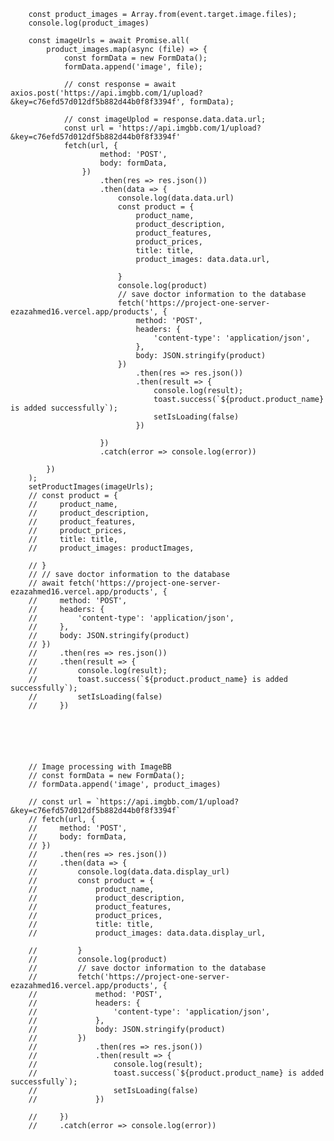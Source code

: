         const product_images = Array.from(event.target.image.files);
        console.log(product_images)

        const imageUrls = await Promise.all(
            product_images.map(async (file) => {
                const formData = new FormData();
                formData.append('image', file);

                // const response = await axios.post('https://api.imgbb.com/1/upload?&key=c76efd57d012df5b882d44b0f8f3394f', formData);

                // const imageUplod = response.data.data.url;
                const url = 'https://api.imgbb.com/1/upload?&key=c76efd57d012df5b882d44b0f8f3394f'
                fetch(url, {
                        method: 'POST',
                        body: formData,
                    })
                        .then(res => res.json())
                        .then(data => {
                            console.log(data.data.url)
                            const product = {
                                product_name,
                                product_description,
                                product_features,
                                product_prices,
                                title: title,
                                product_images: data.data.url,
            
                            }
                            console.log(product)
                            // save doctor information to the database
                            fetch('https://project-one-server-ezazahmed16.vercel.app/products', {
                                method: 'POST',
                                headers: {
                                    'content-type': 'application/json',
                                },
                                body: JSON.stringify(product)
                            })
                                .then(res => res.json())
                                .then(result => {
                                    console.log(result);
                                    toast.success(`${product.product_name} is added successfully`);
                                    setIsLoading(false)
                                })
            
                        })
                        .catch(error => console.log(error))

            })
        );
        setProductImages(imageUrls);
        // const product = {
        //     product_name,
        //     product_description,
        //     product_features,
        //     product_prices,
        //     title: title,
        //     product_images: productImages,

        // }
        // // save doctor information to the database
        // await fetch('https://project-one-server-ezazahmed16.vercel.app/products', {
        //     method: 'POST',
        //     headers: {
        //         'content-type': 'application/json',
        //     },
        //     body: JSON.stringify(product)
        // })
        //     .then(res => res.json())
        //     .then(result => {
        //         console.log(result);
        //         toast.success(`${product.product_name} is added successfully`);
        //         setIsLoading(false)
        //     })






        // Image processing with ImageBB
        // const formData = new FormData();
        // formData.append('image', product_images)

        // const url = `https://api.imgbb.com/1/upload?&key=c76efd57d012df5b882d44b0f8f3394f`
        // fetch(url, {
        //     method: 'POST',
        //     body: formData,
        // })
        //     .then(res => res.json())
        //     .then(data => {
        //         console.log(data.data.display_url)
        //         const product = {
        //             product_name,
        //             product_description,
        //             product_features,
        //             product_prices,
        //             title: title,
        //             product_images: data.data.display_url,

        //         }
        //         console.log(product)
        //         // save doctor information to the database
        //         fetch('https://project-one-server-ezazahmed16.vercel.app/products', {
        //             method: 'POST',
        //             headers: {
        //                 'content-type': 'application/json',
        //             },
        //             body: JSON.stringify(product)
        //         })
        //             .then(res => res.json())
        //             .then(result => {
        //                 console.log(result);
        //                 toast.success(`${product.product_name} is added successfully`);
        //                 setIsLoading(false)
        //             })

        //     })
        //     .catch(error => console.log(error))